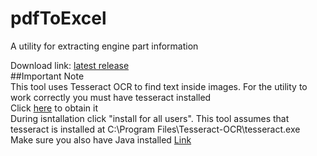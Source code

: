 # pdfToExcel  
  
A utility for extracting engine part information  
  
Download link: [latest release](https://github.com/Tsidia/pdfToExcel/releases/tag/v1.0.0)  
##Important Note  
This tool uses Tesseract OCR to find text inside images. For the utility to work correctly you must have tesseract installed  
Click [here](https://github.com/UB-Mannheim/tesseract/wiki) to obtain it  
During isntallation click "install for all users". This tool assumes that tesseract is installed at C:\Program Files\Tesseract-OCR\tesseract.exe  
Make sure you also have Java installed [Link](https://www.java.com/download/ie_manual.jsp)  
